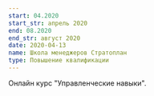```yaml
---
start: 04.2020
start_str: апрель 2020
end: 08.2020
end_str: август 2020
date: 2020-04-13
name: Школа менеджеров Стратоплан
type: Повышение квалификации
---
```

Онлайн курс "Управленческие навыки".
